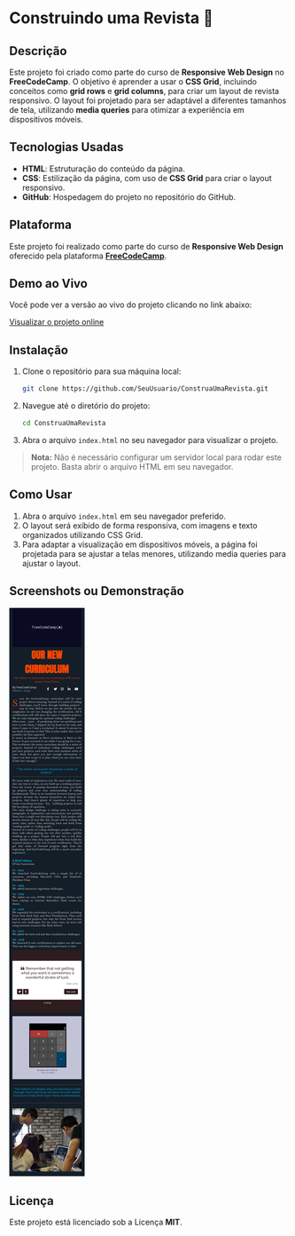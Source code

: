 # Construindo uma Revista 📰

## Descrição

Este projeto foi criado como parte do curso de **Responsive Web Design** no **FreeCodeCamp**. O objetivo é aprender a usar o **CSS Grid**, incluindo conceitos como **grid rows** e **grid columns**, para criar um layout de revista responsivo. O layout foi projetado para ser adaptável a diferentes tamanhos de tela, utilizando **media queries** para otimizar a experiência em dispositivos móveis.

## Tecnologias Usadas

- **HTML**: Estruturação do conteúdo da página.
- **CSS**: Estilização da página, com uso de **CSS Grid** para criar o layout responsivo.
- **GitHub**: Hospedagem do projeto no repositório do GitHub.

## Plataforma

Este projeto foi realizado como parte do curso de **Responsive Web Design** oferecido pela plataforma **[FreeCodeCamp](https://www.freecodecamp.org/learn/2022/responsive-web-design/)**.

## Demo ao Vivo
Você pode ver a versão ao vivo do projeto clicando no link abaixo:

[Visualizar o projeto online](https://yancfgomes.github.io/magazine-with-css-grid/)

## Instalação

1. Clone o repositório para sua máquina local:
   ```bash
   git clone https://github.com/SeuUsuario/ConstruaUmaRevista.git
   ```

2. Navegue até o diretório do projeto:
   ```bash
   cd ConstruaUmaRevista
   ```

3. Abra o arquivo `index.html` no seu navegador para visualizar o projeto.

> **Nota:** Não é necessário configurar um servidor local para rodar este projeto. Basta abrir o arquivo HTML em seu navegador.

## Como Usar

1. Abra o arquivo `index.html` em seu navegador preferido.
2. O layout será exibido de forma responsiva, com imagens e texto organizados utilizando CSS Grid.
3. Para adaptar a visualização em dispositivos móveis, a página foi projetada para se ajustar a telas menores, utilizando media queries para ajustar o layout.

## Screenshots ou Demonstração
![magazine-img](img.png)





## Licença

Este projeto está licenciado sob a Licença **MIT**.
